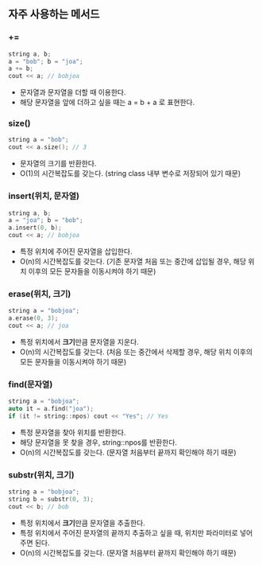 ## 자주 사용하는 메서드

### +=

```c++
string a, b;
a = "bob"; b = "joa";
a += b;
cout << a; // bobjoa
```

* 문자열과 문자열을 더할 때 이용한다.
* 해당 문자열을 앞에 더하고 싶을 때는 a = b + a 로 표현한다.

### size()

```c++
string a = "bob";
cout << a.size(); // 3
```

* 문자열의 크기를 반환한다.
* O(1)의 시간복잡도를 갖는다. (string class 내부 변수로 저장되어 있기 때문)

### insert(위치, 문자열)

```c++
string a, b;
a = "joa"; b = "bob";
a.insert(0, b);
cout << a; // bobjoa
```

* 특정 위치에 주어진 문자열을 삽입한다.
* O(n)의 시간복잡도를 갖는다. (기존 문자열 처음 또는 중간에 삽입될 경우,  해당 위치 이후의 모든 문자들을 이동시켜야 하기 때문)

### erase(위치, 크기)

```c++
string a = "bobjoa";
a.erase(0, 3);
cout << a; // joa
```

* 특정 위치에서 **크기**만큼 문자열을 지운다.
* O(n)의 시간복잡도를 갖는다. (처음 또는 중간에서 삭제할 경우,  해당 위치 이후의 모든 문자들을 이동시켜야 하기 때문)

### find(문자열)

```c++
string a = "bobjoa";
auto it = a.find("joa");
if (it != string::npos) cout << "Yes"; // Yes
```

* 특정 문자열을 찾아 위치를 반환한다.
* 해당 문자열을 못 찾을 경우, string::npos를 반환한다.
* O(n)의 시간복잡도를 갖는다. (문자열 처음부터 끝까지 확인해야 하기 때문)

### substr(위치, 크기)

```c++
string a = "bobjoa";
string b = substr(0, 3);
cout << b; // bob
```

* 특정 위치에서 **크기**만큼 문자열을 추출한다.
* 특정 위치에서 주어진 문자열의 끝까지 추출하고 싶을 때, 위치만 파라미터로 넣어주면 된다.
* O(n)의 시간복잡도를 갖는다. (문자열 처음부터 끝까지 확인해야 하기 때문)
